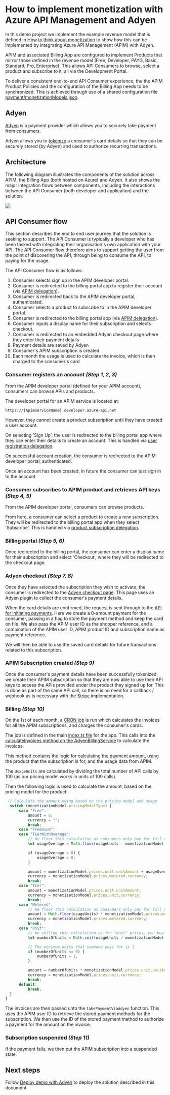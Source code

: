 # How to implement monetization with Azure API Management and Adyen

In this demo project we implement the example revenue model that is defined in [How to think about monetization](./how-to-think-about-monetization.md#step-4---design-the-revenue-model) to show how this can be implemented by integrating Azure API Management (APIM) with Adyen.

APIM and associated Billing App are configured to implement Products that mirror those defined in the revenue model (Free, Developer, PAYG, Basic, Standard, Pro, Enterprise). This allows API Consumers to browse, select a product and subscribe to it, all via the Development Portal.

To deliver a consistent end-to-end API Consumer experience, the the APIM Product Policies and the configuration of the Billing App needs to be synchronized.  This is achieved through use of a shared configuration file [payment/monetizationModels.json](../payment/monetizationModels.json).

## Adyen 

[Adyen](https://adyen.com/) is a payment provider which allows you to securely take payment from consumers.

Adyen allows you to [tokenize](https://docs.adyen.com/online-payments/tokenization) a consumer's card details so that they can be securely stored (by Adyen) and used to authorize recurring transactions.

## Architecture

The following diagram illustrates the components of the solution across APIM, the Billing App (both hosted on Azure) and Adyen.  It also shows the major integration flows between components, including the interactions between the API Consumer (both developer and application) and the solution.

![](./architecture-adyen.png)

## API Consumer flow

This section describes the end to end user journey that the solution is seeking to support.  The API Consumer is typically a developer who has been tasked with integrating their organisation's own application with your API.  The API Consumer flow therefore aims to support getting the user from the point of discovering the API, through being to consume the API, to paying for the usage.

The API Consumer flow is as follows:

1. Consumer selects sign up in the APIM developer portal.
2. Consumer is redirected to the billing portal app to register their account (via [APIM delegation](https://docs.microsoft.com/en-us/azure/api-management/api-management-howto-setup-delegation)).
3. Consumer is redirected back to the APIM developer portal, authenticated.
4. Consumer selects a product to subscribe to in the APIM developer portal.
5. Consumer is redirected to the billing portal app (via [APIM delegation](https://docs.microsoft.com/en-us/azure/api-management/api-management-howto-setup-delegation)).
6. Consumer inputs a display name for their subscription and selects checkout.
7. Consumer is redirected to an embedded Adyen checkout page where they enter their payment details
8. Payment details are saved by Adyen
9. Consumer's APIM subscription is created
10. Each month the usage is used to calculate the invoice, which is then charged to the consumer's card

### Consumer registers an account *(Step 1, 2, 3)*

From the APIM developer portal (defined for your APIM account), consumers can browse APIs and products. 

The developer portal for an APIM service is located at:

`https://{ApimServiceName}.developer.azure-api.net`

However, they cannot create a product subscription until they have created a user account.

On selecting 'Sign Up', the user is redirected to the billing portal app where they can enter their details to create an account. This is handled via [user registration delegation](https://docs.microsoft.com/en-us/azure/api-management/api-management-howto-setup-delegation#-delegating-developer-sign-in-and-sign-up).

On successful account creation, the consumer is redirected to the APIM developer portal, authenticated.

Once an account has been created, in future the consumer can just sign in to the account.

### Consumer subscribes to APIM product and retrieves API keys *(Step 4, 5)*

From the APIM developer portal, consumers can browse products.

From here, a consumer can select a product to create a new subscription. They will be redirected to the billing portal app when they select 'Subscribe'. This is handled via [product subscription delegation](https://docs.microsoft.com/en-us/azure/api-management/api-management-howto-setup-delegation#-delegating-product-subscription).

### Billing portal *(Step 5, 6)*

Once redirected to the billing portal, the consumer can enter a display name for their subscription and select 'Checkout', where they will be redirected to the checkout page.

### Adyen checkout *(Step 7, 8)*

Once they have selected the subscription they wish to activate, the consumer is redirected to the [Adyen checkout page](../app/src/views/checkout-adyen.ejs). This page uses an Adyen plugin to collect the consumer's payment details. 

When the card details are confirmed, the request is sent through to the [API for initiating payments](../app/src/routes/adyen.ts). Here we create a 0-amount payment for the consumer, passing in a flag to store the payment method and keep the card on file. We also pass the APIM user ID as the shopper reference, and a combination of the APIM user ID, APIM product ID and subscription name as payment reference.

We will then be able to use the saved card details for future transactions related to this subscription.

### APIM Subscription created *(Step 9)*

Once the consumer's payment details have been successfully tokenized, we create their APIM subscription so that they are now able to use their API keys to access the APIs provided under the product they signed up for. This is done as part of the same API call, so there is no need for a callback / webhook as is necessary with the [Stripe](./stripe-deploy.md) implementation.

### Billing *(Step 10)*

On the 1st of each month, a [CRON job](https://www.npmjs.com/package/node-cron) is run which calculates the invoices for all the APIM subscriptions, and charges the consumer's cards.

The job is defined in the main [index.ts file](../app/src/index.ts) for the app. This calls into the [calculateInvoices method on the AdyenBillingService](../src/services/AdyenBillingService.ts) to calculate the invoices.

This method contains the logic for calculating the payment amount, using the product that the subscription is for, and the usage data from APIM.

The `UsageUnits` are calculated by dividing the total number of API calls by 100 (as our pricing model works in units of 100 calls).

Then the following logic is used to calculate the amount, based on the pricing model for the product:

```ts
 // Calculate the amount owing based on the pricing model and usage
  switch (monetizationModel.pricingModelType) {
      case "Free":
          amount = 0;
          currency = "";
          break;
      case "Freemium":
      case "TierWithOverage":
          // We floor this calculation as consumers only pay for full units used
          let usageOverage = Math.floor(usageUnits - monetizationModel.prices.unit.quota);

          if (usageOverage < 0) {
              usageOverage = 0;
          }

          amount = monetizationModel.prices.unit.unitAmount + usageOverage * monetizationModel.prices.metered.unitAmount;
          currency = monetizationModel.prices.metered.currency;
          break;
      case "Tier":
          amount = monetizationModel.prices.unit.unitAmount;
          currency = monetizationModel.prices.unit.currency;
          break;
      case "Metered":
          // We floor this calculation as consumers only pay for full units used
          amount = Math.floor(usageUnits) * monetizationModel.prices.metered.unitAmount;
          currency = monetizationModel.prices.metered.currency;
          break;
      case "Unit":
          // We ceiling this calculation as for "Unit" prices, you buy full units at a time
          let numberOfUnits = Math.ceil(usageUnits / monetizationModel.prices.unit.quota);

          // The minimum units that someone pays for is 1
          if (numberOfUnits <= 0) {
              numberOfUnits = 1;
          }

          amount = numberOfUnits * monetizationModel.prices.unit.unitAmount;
          currency = monetizationModel.prices.unit.currency;
          break;
      default:
          break;
  }
}

```

The invoices are then passed unto the `takePaymentViaAdyen` function. This uses the APIM user ID to retrieve the stored payment methods for the subscription. We then use the ID of the stored payment method to authorize a payment for the amount on the invoice.

### Subscription suspended *(Step 11)*

If the payment fails, we then put the APIM subscription into a suspended state.

## Next steps

Follow [Deploy demo with Adyen](adyen-deploy.md) to deploy the solution described in this document.